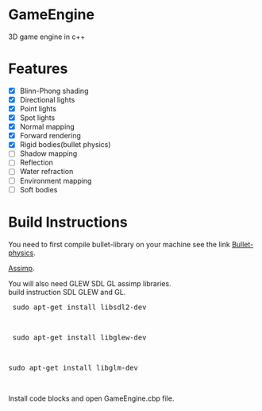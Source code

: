 # GameEngine
3D game engine in c++
# Features
- [x] Blinn-Phong shading <br />
- [x] Directional lights <br />
- [x] Point lights <br />
- [x] Spot lights <br />
- [x] Normal mapping<br />
- [x] Forward rendering<br />
- [x] Rigid bodies(bullet physics)
- [ ] Shadow mapping <br />
- [ ] Reflection <br />
- [ ] Water refraction <br />
- [ ] Environment mapping <br />
- [ ] Soft bodies <br />

# Build Instructions

You need to first compile bullet-library on your machine see the link
[Bullet-physics](https://github.bulletphysics/com/bullet3). 

[Assimp](https://github.com/assimp/assimp).

You will also need GLEW SDL GL assimp libraries.<br/>
build instruction SDL GLEW and GL.<br/>
<pre> sudo apt-get install libsdl2-dev</pre> <br/>
<pre> sudo apt-get install libglew-dev</pre> <br/>
<pre>sudo apt-get install libglm-dev</pre> <br/>


Install code blocks and open GameEngine.cbp file.
